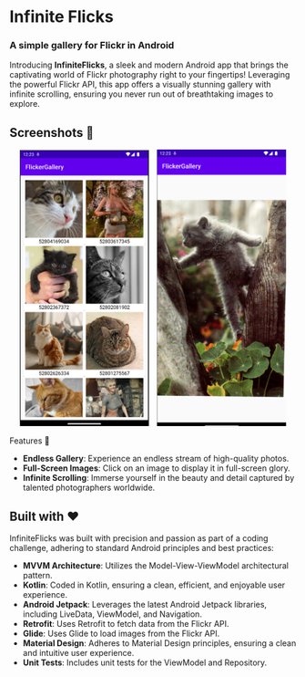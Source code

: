 # Infinite Flicks
### A simple gallery for Flickr in Android

Introducing **InfiniteFlicks**, a sleek and modern Android app that brings the captivating world of Flickr photography right to your fingertips! Leveraging the powerful Flickr API, this app offers a visually stunning gallery with infinite scrolling, ensuring you never run out of breathtaking images to explore.


## Screenshots 📱

<p align="center">
  <img src="screenshot1.png" alt="Screenshot 1" width="45%" hspace="1%">
  <img src="screenshot2.png" alt="Screenshot 2" width="45%" hspace="1%">
</p

## Features 🌟

- **Endless Gallery**: Experience an endless stream of high-quality photos.
- **Full-Screen Images**: Click on an image to display it in full-screen glory.
- **Infinite Scrolling**: Immerse yourself in the beauty and detail captured by talented photographers worldwide.

## Built with ❤️

InfiniteFlicks was built with precision and passion as part of a coding challenge, adhering to standard Android principles and best practices:

- **MVVM Architecture**: Utilizes the Model-View-ViewModel architectural pattern.
- **Kotlin**: Coded in Kotlin, ensuring a clean, efficient, and enjoyable user experience.
- **Android Jetpack**: Leverages the latest Android Jetpack libraries, including LiveData, ViewModel, and Navigation.
- **Retrofit**: Uses Retrofit to fetch data from the Flickr API.
- **Glide**: Uses Glide to load images from the Flickr API.
- **Material Design**: Adheres to Material Design principles, ensuring a clean and intuitive user experience.
- **Unit Tests**: Includes unit tests for the ViewModel and Repository.